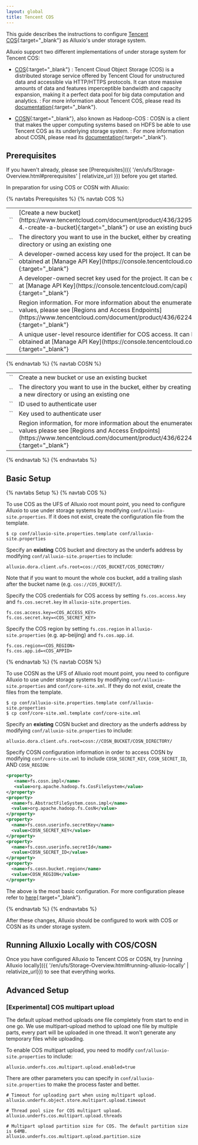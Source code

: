 ```yaml
---
layout: global
title: Tencent COS
---
```


This guide describes the instructions to configure [Tencent COS](https://cloud.tencent.com/product/cos){:target="_blank"} as Alluxio's
under storage system. 

Alluxio support two different implementations of under storage system for Tencent COS:

* [COS](https://cloud.tencent.com/product/cos){:target="_blank"}
: Tencent Cloud Object Storage (COS) is a distributed storage service offered by Tencent Cloud for unstructured data and accessible via HTTP/HTTPS protocols. It can store massive amounts of data and features imperceptible bandwidth and capacity expansion, making it a perfect data pool for big data computation and analytics.
: For more information about Tencent COS, please read its [documentation](https://www.tencentcloud.com/document/product/436){:target="_blank"}.

* [COSN](https://hadoop.apache.org/docs/stable/hadoop-cos/cloud-storage/index.html){:target="_blank"}, also known as Hadoop-COS
: COSN is a client that makes the upper computing systems based on HDFS be able to use Tencent COS as its underlying storage system. 
: For more information about COSN, please read its [documentation](https://www.tencentcloud.com/document/product/436/6884){:target="_blank"}.


## Prerequisites

If you haven't already, please see [Prerequisites]({{ '/en/ufs/Storage-Overview.html#prerequisites' | relativize_url }}) before you get started.

In preparation for using COS or COSN with Alluxio:
<!-- In preparation for using COS with Alluxio, create a new bucket or use an existing bucket.
You should also note the directory you want to use in that bucket, either by creating a new directory in the bucket or using an existing one. -->

{% navtabs Prerequisites %}
{% navtab COS %}

<table class="table table-striped">
    <tr>
        <td markdown="span" style="width:30%">`<COS_BUCKET>`</td>
        <td markdown="span">[Create a new bucket](https://www.tencentcloud.com/document/product/436/32955#step-4.-create-a-bucket){:target="_blank"} or use an existing bucket</td>
    </tr>
    <tr>
        <td markdown="span" style="width:30%">`<COS_DIRECTORY>`</td>
        <td markdown="span">The directory you want to use in the bucket, either by creating a new directory or using an existing one</td>
    </tr>
    <tr>
        <td markdown="span" style="width:30%">`<COS_ACCESS_KEY>`</td>
        <td markdown="span">A developer-owned access key used for the project. It can be obtained at [Manage API Key](https://console.tencentcloud.com/capi){:target="_blank"}</td>
    </tr>
    <tr>
        <td markdown="span" style="width:30%">`<COS_SECRET_KEY>`</td>
        <td markdown="span">A developer-owned secret key used for the project. It can be obtained at [Manage API Key](https://console.tencentcloud.com/capi){:target="_blank"}</td>
    </tr>
    <tr>
        <td markdown="span" style="width:30%">`<COS_REGION>`</td>
        <td markdown="span">Region information. For more information about the enumerated values, please see [Regions and Access Endpoints](https://www.tencentcloud.com/document/product/436/6224){:target="_blank"}</td>
    </tr>
    <tr>
        <td markdown="span" style="width:30%">`<COS_APPID>`</td>
        <td markdown="span">A unique user-level resource identifier for COS access. It can be obtained at [Manage API Key](https://console.tencentcloud.com/capi){:target="_blank"}</td>
    </tr>
</table>

<!-- For the purposes of this guide, the COS bucket name is called
`COS_BUCKET`, and the directory in that bucket is called `COS_DIRECTORY`.

You also need to provide APPID and REGION. In this guide, the APPID is called `COS_APPID`, and the REGION is called `COS_REGION`. For more information, please refer [here](https://cloud.tencent.com/document/product/436/7751). -->

{% endnavtab %}
{% navtab COSN %}

<table class="table table-striped">
    <tr>
        <td markdown="span" style="width:30%">`<COSN_BUCKET>`</td>
        <td markdown="span">Create a new bucket or use an existing bucket</td>
    </tr>
    <tr>
        <td markdown="span" style="width:30%">`<COSN_DIRECTORY>`</td>
        <td markdown="span">The directory you want to use in the bucket, either by creating a new directory or using an existing one</td>
    </tr>
    <tr>
        <td markdown="span" style="width:30%">`<COSN_SECRET_ID>`</td>
        <td markdown="span">ID used to authenticate user</td>
    </tr>
    <tr>
        <td markdown="span" style="width:30%">`<COSN_SECRET_KEY>`</td>
        <td markdown="span">Key used to authenticate user</td>
    </tr>
    <tr>
        <td markdown="span" style="width:30%">`<COSN_REGION>`</td>
        <td markdown="span">Region information, for more information about the enumerated values please see [Regions and Access Endpoints](https://www.tencentcloud.com/document/product/436/6224){:target="_blank"}</td>
    </tr>
</table>

<!-- For the purposes of this guide, the COSN Bucket name is called `COSN_BUCKET`, the directory in that bucket is called `COSN_DIRECTORY`, and COSN Bucket region is called `COSN_REGION` which specifies the region of your bucket. -->

{% endnavtab %}
{% endnavtabs %}

## Basic Setup

{% navtabs Setup %}
{% navtab COS %}

To use COS as the UFS of Alluxio root mount point, you need to configure Alluxio to use under storage systems by modifying `conf/alluxio-site.properties`. If it does not exist, create the configuration file from the template.

```shell
$ cp conf/alluxio-site.properties.template conf/alluxio-site.properties
```

Specify an **existing** COS bucket and directory as the underfs address by modifying `conf/alluxio-site.properties` to include:

```properties
alluxio.dora.client.ufs.root=cos://COS_BUCKET/COS_DIRECTORY/
```

Note that if you want to mount the whole cos bucket, add a trailing slash after the bucket name
(e.g. `cos://COS_BUCKET/`).

Specify the COS credentials for COS access by setting `fs.cos.access.key` and `fs.cos.secret.key` in
`alluxio-site.properties`.

```properties
fs.cos.access.key=<COS_ACCESS_KEY>
fs.cos.secret.key=<COS_SECRET_KEY>
```

Specify the COS region by setting `fs.cos.region` in `alluxio-site.properties` (e.g. ap-beijing) and `fs.cos.app.id`.

```properties
fs.cos.region=<COS_REGION>
fs.cos.app.id=<COS_APPID>
```

{% endnavtab %}
{% navtab COSN %}

To use COSN as the UFS of Alluxio root mount point, you need to configure Alluxio to use under storage systems by modifying `conf/alluxio-site.properties` and `conf/core-site.xml`. If they do not exist, create the files from the template.

```shell
$ cp conf/alluxio-site.properties.template conf/alluxio-site.properties
$ cp conf/core-site.xml.template conf/core-site.xml
```

Specify an **existing** COSN bucket and directory as the underfs address by modifying
`conf/alluxio-site.properties` to include:

```properties
alluxio.dora.client.ufs.root=cosn://COSN_BUCKET/COSN_DIRECTORY/
```

Specify COSN configuration information in order to access COSN by modifying `conf/core-site.xml` to include `COSN_SECRET_KEY`, `COSN_SECRET_ID`, AND `COSN_REGION`:

```xml
<property>
   <name>fs.cosn.impl</name>
   <value>org.apache.hadoop.fs.CosFileSystem</value>
</property>
<property>
  <name>fs.AbstractFileSystem.cosn.impl</name>
  <value>org.apache.hadoop.fs.CosN</value>
</property>
<property>
  <name>fs.cosn.userinfo.secretKey</name>
  <value>COSN_SECRET_KEY</value>
</property>
<property>
  <name>fs.cosn.userinfo.secretId</name>
  <value>COSN_SECRET_ID</value>
</property>
<property>
  <name>fs.cosn.bucket.region</name>
  <value>COSN_REGION</value>
</property>
```

The above is the most basic configuration. For more configuration please refer to [here](https://hadoop.apache.org/docs/r3.3.1/hadoop-cos/cloud-storage/index.html){:target="_blank"}.

{% endnavtab %}
{% endnavtabs %}

After these changes, Alluxio should be configured to work with COS or COSN as its under storage system.

## Running Alluxio Locally with COS/COSN

Once you have configured Alluxio to Tencent COS or COSN, try [running Alluxio locally]({{ '/en/ufs/Storage-Overview.html#running-alluxio-locally' | relativize_url}}) to see that everything works.

<!-- Start the Alluxio servers:

```shell
$ ./bin/alluxio format
$ ./bin/alluxio-start.sh local
```

This will start an Alluxio master and an Alluxio worker. You can see the master UI at
[http://localhost:19999](http://localhost:19999).

Before running an example program, please make sure the root mount point
set in the `conf/alluxio-site.properties` is a valid path in the ufs.
Make sure the user running the example program has write permissions to the alluxio file system.

Run a simple example program:

```shell
$ ./bin/alluxio runTests
```

{% navtabs Test %}
{% navtab COS %}

Visit your COS directory at `COS_BUCKET/COS_DIRECTORY` to verify the files and directories created by Alluxio exist.
For this test, you should see files named like:

```
COS_BUCKET/COS_DIRECTORY/default_tests_files/BASIC_CACHE_THROUGH
```

{% endnavtab %}
{% navtab COSN %}

Visit your COSN directory at `COSN_BUCKET/COSN_DIRECTORY` to verify the files and directories created by Alluxio exist.
For this test, you should see files named like:

```
COSN_BUCKET/COSN_DIRECTORY/default_tests_files/BASIC_CACHE_THROUGH
```

{% endnavtab %}
{% endnavtabs %}

To stop Alluxio, you can run:
```shell
$ ./bin/alluxio-stop.sh local
``` -->

## Advanced Setup

### [Experimental] COS multipart upload

The default upload method uploads one file completely from start to end in one go. We use multipart-upload method to upload one file by multiple parts, every part will be uploaded in one thread. It won't generate any temporary files while uploading.

To enable COS multipart upload, you need to modify `conf/alluxio-site.properties` to include:

```properties
alluxio.underfs.cos.multipart.upload.enabled=true
```

There are other parameters you can specify in `conf/alluxio-site.properties` to make the process faster and better.

```properties
# Timeout for uploading part when using multipart upload.
alluxio.underfs.object.store.multipart.upload.timeout
```
```properties
# Thread pool size for COS multipart upload.
alluxio.underfs.cos.multipart.upload.threads
```
```properties
# Multipart upload partition size for COS. The default partition size is 64MB. 
alluxio.underfs.cos.multipart.upload.partition.size
```




